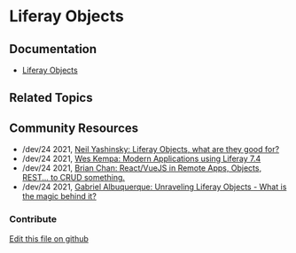 # Liferay Objects

## Documentation

* [Liferay Objects](https://learn.liferay.com/dxp/latest/en/building-applications/objects.html)

## Related Topics

## Community Resources

* /dev/24 2021, [Neil Yashinsky: Liferay Objects, what are they good for?](https://liferay.dev/twentyfour/2021#Liferay%20Objects%2C%20what%20are%20they%20good%20for)
* /dev/24 2021, [Wes Kempa: Modern Applications using Liferay 7.4](https://liferay.dev/twentyfour/2021#Modern%20Applications%20using%20Liferay%207.4) 
* /dev/24 2021, [Brian Chan: React/VueJS in Remote Apps, Objects, REST... to CRUD something.](https://liferay.dev/twentyfour/2021#React%2FVueJS%20in%20Remote%20Apps%2C%20Objects%2C%20REST...%20to%20CRUD%20something.) 
* /dev/24 2021, [Gabriel Albuquerque: Unraveling Liferay Objects - What is the magic behind it?](https://liferay.dev/twentyfour/2021#Unraveling%20Liferay%20Objects%3A%20What%20is%20the%20magic%20behind%20it%3F)

### Contribute

[Edit this file on github](https://github.com/olafk/controlpanel-documentation-docs/blob/master/md/74en/com_liferay_object_web_internal_object_definitions_portlet_ObjectDefinitionsPortlet/layouts.md)
